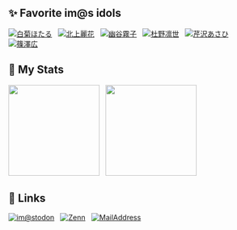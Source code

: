 ## ✨ Favorite im@s idols

[![白菊ほたる](https://img.shields.io/badge/CINDERELLA%20GIRLS-%E7%99%BD%E8%8F%8A%E3%81%BB%E3%81%9F%E3%82%8B-D162CB?style=for-the-badge)](https://idollist.idolmaster-official.jp/detail/20088)
&nbsp;
[![北上麗花](https://img.shields.io/badge/MILLION%20LIVE!-%E5%8C%97%E4%B8%8A%E9%BA%97%E8%8A%B1-6BB6B0?style=for-the-badge)](https://idollist.idolmaster-official.jp/detail/30005)
&nbsp;
[![幽谷霧子](https://img.shields.io/badge/SHINY%20COLORS-%E5%B9%BD%E8%B0%B7%E9%9C%A7%E5%AD%90-D9F2FF?style=for-the-badge)](https://idollist.idolmaster-official.jp/detail/50023)
&nbsp;
[![杜野凛世](https://img.shields.io/badge/SHINY%20COLORS-%E6%9D%9C%E9%87%8E%E5%87%9B%E4%B8%96-89C3EB?style=for-the-badge)](https://idollist.idolmaster-official.jp/detail/50022)
&nbsp;
[![芹沢あさひ](https://img.shields.io/badge/SHINY%20COLORS-%E8%8A%B9%E6%B2%A2%E3%81%82%E3%81%95%E3%81%B2-F30100?style=for-the-badge)](https://idollist.idolmaster-official.jp/detail/50013)
&nbsp;
[![篠澤広](https://img.shields.io/badge/%E5%88%9D%E6%98%9F%E5%AD%A6%E5%9C%92-%E7%AF%A0%E6%BE%A4%E5%BA%83-48C6DA?style=for-the-badge)](https://idollist.idolmaster-official.jp/detail/60008)

## 🐾 My Stats

<div align="left">
<img height="180px" src="https://github-readme-stats.vercel.app/api?username=arrow2nd&show_icons=true&count_private=true&icon_color=515558&title_color=515558&text_color=515558" />
&nbsp;
<img height="180px" src="https://github-readme-stats.vercel.app/api/top-langs/?username=arrow2nd&title_color=515558&text_color=515558&langs_count=3" />
</div>

## 🔗 Links

[![im@stodon](https://img.shields.io/badge/im@stodon-6364FF?logo=Mastodon&logoColor=white&style=for-the-badge)](https://imastodon.net/@arrow2nd)
&nbsp;
[![Zenn](https://img.shields.io/badge/Zenn-3EA8FF?logo=Zenn&logoColor=white&style=for-the-badge)](https://zenn.dev/arrow2nd)
&nbsp;
[![MailAddress](https://img.shields.io/badge/Contact-840010?logo=Gmail&logoColor=white&style=for-the-badge)](mailto:contact@arrow2nd.com)
